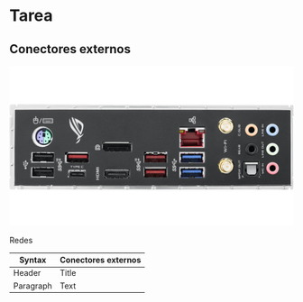 # Tarea 
## Conectores externos

![Conectores externos](fotoo.png)


Redes

| Syntax | Conectores externos |
| ----------- | ----------- |
| Header | Title |
| Paragraph | Text | 
